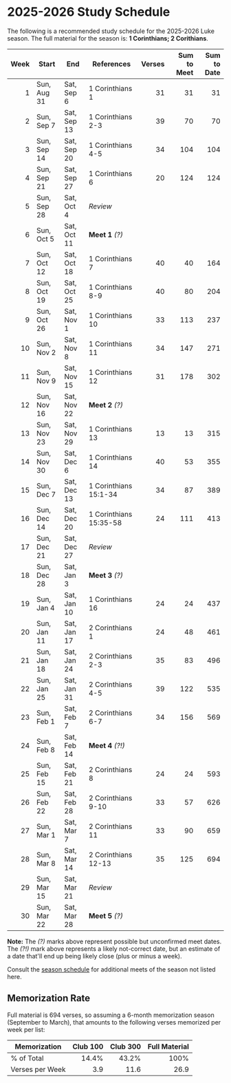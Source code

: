 <!--% hide_header_photo -->

# 2025-2026 Study Schedule

The following is a recommended study schedule for the 2025-2026 Luke season.
The full material for the season is: **1 Corinthians; 2 Corithians**.

| Week | Start       | End         | References             | Verses | Sum to Meet | Sum to Date |
| ---: | ----------- | ----------- | ---------------------- | -----: | ----------: | ----------: |
|    1 | Sun, Aug 31 | Sat, Sep  6 | 1 Corinthians 1        |     31 |          31 |          31 |
|    2 | Sun, Sep  7 | Sat, Sep 13 | 1 Corinthians 2-3      |     39 |          70 |          70 |
|    3 | Sun, Sep 14 | Sat, Sep 20 | 1 Corinthians 4-5      |     34 |         104 |         104 |
|    4 | Sun, Sep 21 | Sat, Sep 27 | 1 Corinthians 6        |     20 |         124 |         124 |
|    5 | Sun, Sep 28 | Sat, Oct  4 | *Review*               |        |             |             |
|    6 | Sun, Oct  5 | Sat, Oct 11 | **Meet 1** *(?)*       |        |             |             |
|    7 | Sun, Oct 12 | Sat, Oct 18 | 1 Corinthians 7        |     40 |          40 |         164 |
|    8 | Sun, Oct 19 | Sat, Oct 25 | 1 Corinthians 8-9      |     40 |          80 |         204 |
|    9 | Sun, Oct 26 | Sat, Nov  1 | 1 Corinthians 10       |     33 |         113 |         237 |
|   10 | Sun, Nov  2 | Sat, Nov  8 | 1 Corinthians 11       |     34 |         147 |         271 |
|   11 | Sun, Nov  9 | Sat, Nov 15 | 1 Corinthians 12       |     31 |         178 |         302 |
|   12 | Sun, Nov 16 | Sat, Nov 22 | **Meet 2** *(?)*       |        |             |             |
|   13 | Sun, Nov 23 | Sat, Nov 29 | 1 Corinthians 13       |     13 |          13 |         315 |
|   14 | Sun, Nov 30 | Sat, Dec  6 | 1 Corinthians 14       |     40 |          53 |         355 |
|   15 | Sun, Dec  7 | Sat, Dec 13 | 1 Corinthians 15:1-34  |     34 |          87 |         389 |
|   16 | Sun, Dec 14 | Sat, Dec 20 | 1 Corinthians 15:35-58 |     24 |         111 |         413 |
|   17 | Sun, Dec 21 | Sat, Dec 27 | *Review*               |        |             |             |
|   18 | Sun, Dec 28 | Sat, Jan  3 | **Meet 3** *(?)*       |        |             |             |
|   19 | Sun, Jan  4 | Sat, Jan 10 | 1 Corinthians 16       |     24 |          24 |         437 |
|   20 | Sun, Jan 11 | Sat, Jan 17 | 2 Corinthians 1        |     24 |          48 |         461 |
|   21 | Sun, Jan 18 | Sat, Jan 24 | 2 Corinthians 2-3      |     35 |          83 |         496 |
|   22 | Sun, Jan 25 | Sat, Jan 31 | 2 Corinthians 4-5      |     39 |         122 |         535 |
|   23 | Sun, Feb  1 | Sat, Feb  7 | 2 Corinthians 6-7      |     34 |         156 |         569 |
|   24 | Sun, Feb  8 | Sat, Feb 14 | **Meet 4** *(?!)*      |        |             |             |
|   25 | Sun, Feb 15 | Sat, Feb 21 | 2 Corinthians 8        |     24 |          24 |         593 |
|   26 | Sun, Feb 22 | Sat, Feb 28 | 2 Corinthians 9-10     |     33 |          57 |         626 |
|   27 | Sun, Mar  1 | Sat, Mar  7 | 2 Corinthians 11       |     33 |          90 |         659 |
|   28 | Sun, Mar  8 | Sat, Mar 14 | 2 Corinthians 12-13    |     35 |         125 |         694 |
|   29 | Sun, Mar 15 | Sat, Mar 21 | *Review*               |        |             |             |
|   30 | Sun, Mar 22 | Sat, Mar 28 | **Meet 5** *(?)*       |        |             |             |

**Note:** The *(?)* marks above represent possible but unconfirmed meet dates. The *(?!)* mark above represents a likely not-correct date, but an estimate of a date that'll end up being likely close (plus or minus a week).

Consult the [season schedule](season_schedule.md) for additional meets of the
season not listed here.

## Memorization Rate

Full material is 694 verses, so assuming a 6-month memorization season (September to March), that amounts to the following verses memorized per week per list:

| Memorization    | Club 100 | Club 300 | Full Material |
| --------------- | --------:| --------:| -------------:|
| % of Total      |    14.4% |    43.2% |          100% |
| Verses per Week |      3.9 |     11.6 |          26.9 |
